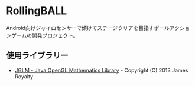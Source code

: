 RollingBALL
===========

Android向けジャイロセンサーで傾けてステージクリアを目指すボールアクションゲームの開発プロジェクト。

## 使用ライブラリー

- [JGLM - Java OpenGL Mathematics Library](https://github.com/jroyalty/jglm) - Copyright (C) 2013 James Royalty